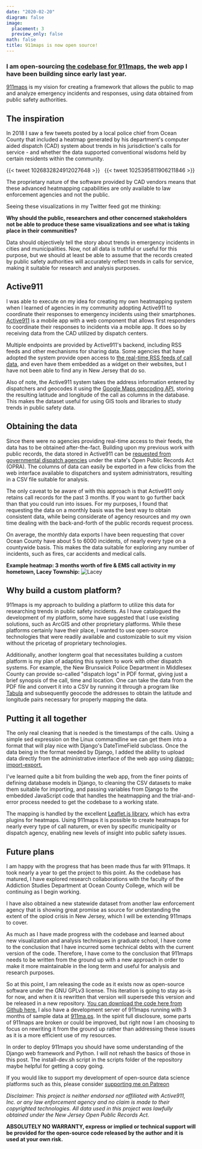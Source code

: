 ```yaml
---
date: "2020-02-20"
diagram: false
image:
  placement: 3
  preview_only: false
math: false
title: 911maps is now open source!
---
```


### I am open-sourcing [the codebase for 911maps](https://github.com/gavinrozzi/911maps-v1), the web app I have been building since early last year.

[911maps](http://911ma.ps:8000) is my vision for creating a framework that allows the public to map and analyze emergency incidents and responses, using data obtained from public safety authorities.

## The inspiration

In 2018 I saw a few tweets posted by a local police chief from Ocean County that included a heatmap generated by his department's computer aided dispatch (CAD) system about trends in his jurisdiction's calls for service - and whether the data supported conventional wisdoms held by certain residents within the community.

{{< tweet 1026832824912027648 >}}
&nbsp;
{{< tweet 1025395811906211846 >}}

The proprietary nature of the software provided by CAD vendors means that these advanced heatmapping capabilities are only available to law enforcement agencies and not the public.

Seeing these visualizations in my Twitter feed got me thinking:

 **Why should the public, researchers and other concerned stakeholders not be able to produce these same visualizations and see what is taking place in their communities?**

Data should objectively tell the story about trends in emergency incidents in cities and municipalities. Now, not all data is truthful or useful for this purpose, but we should at least be able to assume that the records created by public safety authorities will accurately reflect trends in calls for service, making it suitable for research and analysis purposes.

## Active911

I was able to execute on my idea for creating my own heatmapping system when I learned of agencies in my community adopting Active911 to coordinate their responses to emergency incidents using their smartphones. [Active911](https://www.active911.com/) is a mobile app with a web component that allows first responders to coordinate their responses to incidents via a mobile app. It does so by receiving data from the CAD utilized by dispatch centers. 

Multiple endpoints are provided by Active911's backend, including RSS feeds and other mechanisms for sharing data. Some agencies that have adopted the system provide open access to [the real-time RSS feeds of call data](http://wiki.active911.com/wiki/index.php/Publishing_your_alarms:_RSS_and_web_widgets), and even have them embedded as a widget on their websites, but I have not been able to find any in New Jersey that do so.

Also of note, the Active911 system takes the address information entered by dispatchers and geocodes it using the [Google Maps geocoding API](https://developers.google.com/maps/documentation/geocoding/start), storing the resulting latitude and longitude of the call as columns in the database. This makes the dataset useful for using GIS tools and libraries to study trends in public safety data.

## Obtaining the data

Since there were no agencies providing real-time access to their feeds, the data has to be obtained after-the-fact. Building upon my previous work with public records, the data stored in Active911 can be [requested from governmental dispatch agencies](https://opramachine.com/search/active911/all) under the state's Open Public Records Act (OPRA). The columns of data can easily be exported in a few clicks from the web interface available to dispatchers and system administrators, resulting in a CSV file suitable for analysis. 

The only caveat to be aware of with this approach is that Active911 only retains call records for the past 3 months. If you want to go further back than that you could run into issues. For my purposes, I found that requesting the data on a monthly basis was the best way to obtain consistent data, while being considerate of agency resources and my own time dealing with the back-and-forth of the public records request process.

On average, the monthly data exports I have been requesting that cover Ocean County have about 5 to 6000 incidents, of nearly every type on a countywide basis. This makes the data suitable for exploring any number of incidents, such as fires, car accidents and medical calls.

**Example heatmap: 3 months worth of fire & EMS call activity in my hometown, Lacey Township:**
![Lacey](/img/lacey.JPG)

## Why build a custom platform?

911maps is my approach to building a platform to utilize this data for researching trends in public safety incidents. As I have catalogued the development of my platform, some have suggested that I use existing solutions, such as ArcGIS and other proprietary platforms. While these platforms certainly have their place, I wanted to use open-source technologies that were readily available and customizable to suit my vision without the pricetag of proprietary technologies.

Additionally, another longterm goal that necessitates building a custom platform is my plan of adapting this system to work with other dispatch systems. For example, the New Brunswick Police Department in Middlesex County can provide so-called "dispatch logs" in PDF format, giving just a brief synopsis of the call, time and location. One can take the data from the PDF file and convert it into a CSV by running it through a program like [Tabula](https://tabula.technology/) and subsequently geocode the addresses to obtain the latitude and longitude pairs necessary for properly mapping the data.

## Putting it all together

The only real cleaning that is needed is the timestamps of the calls. Using a simple sed expression on the Linux commandline we can get them into a format that will play nice with Django's DateTimeField subclass. Once the data being in the format needed by Django, I added the ability to upload data directly from the administrative interface of the web app using [django-import-export.](https://django-import-export.readthedocs.io/en/latest/)

I've learned quite a bit from building the web app, from the finer points of defining database models in Django, to cleaning the CSV datasets to make them suitable for importing, and passing variables from Django to the embedded JavaScript code that handles the heatmapping and the trial-and-error process needed to get the codebase to a working state.

The mapping is handled by the excellent [Leaflet.js library](https://leafletjs.com/), which has extra plugins for heatmaps. Using 911maps it is possible to create heatmaps for nearly every type of call naturem, or even by specific municipality or dispatch agency, enabling new levels of insight into public safety issues.

## Future plans

I am happy with the progress that has been made thus far with 911maps. It took nearly a year to get the project to this point. As the codebase has matured, I have explored research collaborations with the faculty of the Addiction Studies Department at Ocean County College, which will be continuing as I begin working.

I have also obtained a new statewide dataset from another law enforcement agency that is showing great promise as source for understanding the extent of the opiod crisis in New Jersey, which I will be extending 911maps to cover.

As much as I have made progress with the codebase and learned about new visualization and analysis techniques in graduate school, I have come to the conclusion that I have incurred some technical debts with the current version of the code. Therefore, I have come to the conclusion that 911maps needs to be written from the ground up with a new approach in order to make it more maintainable in the long term and useful for analysis and research purposes. 

So at this point, I am releasing the code as it exists now as open-source software under the GNU GPLv3 license. This iteration is going to stay as-is for now, and when it is rewritten that version will supersede this version and be released in a new repository. [You can download the code here from Github here.](https://github.com/gavinrozzi/911maps-v1) I also have a development server of 911maps running with 3 months of sample data at [911ma.ps](http://911ma.ps:8000). In the spirit full disclosure, some parts of 911maps are broken or could be improved, but right now I am choosing to focus on rewriting it from the ground up rather than addressing these issues as it is a more efficient use of my resources.  

In order to deploy 911maps you should have some understanding of the Django web framework and Python. I will not rehash the basics of those in this post. The install-dev.sh script in the scripts folder of the repository maybe helpful for getting a copy going.

If you would like to support my development of open-source data science platforms such as this, please consider [supporting me on Patreon](http://wiki.active911.com/wiki/index.php/Publishing_your_alarms:_RSS_and_web_widgets)

*Disclaimer: This project is neither endorsed nor affiliated with Active911, Inc. or any law enforcement agency and no claim is made to their copyrighted technologies. All data used in this project was lawfully obtained under the New Jersey Open Public Records Act.* 

**ABSOLUTELY NO WARRANTY, express or implied or technical support will be provided for the open-source code released by the author and it is used at your own risk.**